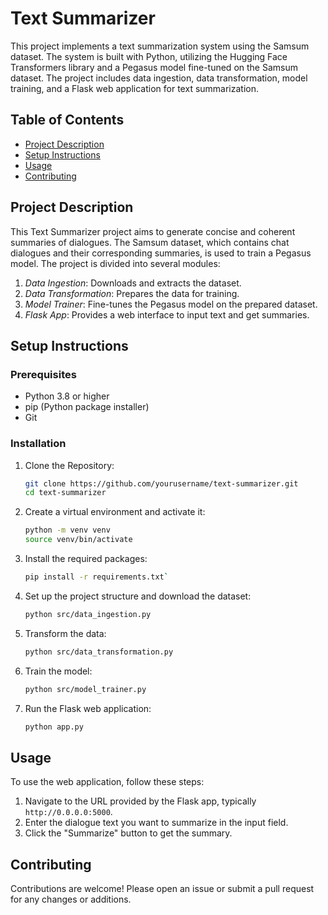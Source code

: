 # Text Summarizer
This project implements a text summarization system using the Samsum dataset. The system is built with Python, utilizing the Hugging Face Transformers library and a Pegasus model fine-tuned on the Samsum dataset. The project includes data ingestion, data transformation, model training, and a Flask web application for text summarization.

## Table of Contents
- [Project Description](#project-description)
- [Setup Instructions](#setup-instructions)
- [Usage](#usage)
- [Contributing](#contributing)

## Project Description
This Text Summarizer project aims to generate concise and coherent summaries of dialogues. The Samsum dataset, which contains chat dialogues and their corresponding summaries, is used to train a Pegasus model. The project is divided into several modules:
1. *Data Ingestion*: Downloads and extracts the dataset.
2. *Data Transformation*: Prepares the data for training.
3. *Model Trainer*: Fine-tunes the Pegasus model on the prepared dataset.
4. *Flask App*: Provides a web interface to input text and get summaries.

## Setup Instructions
### Prerequisites
- Python 3.8 or higher
- pip (Python package installer)
- Git

### Installation

1. Clone the Repository:
    ```bash
    git clone https://github.com/yourusername/text-summarizer.git
    cd text-summarizer
    ```
    

3. Create a virtual environment and activate it:
    ```bash
    python -m venv venv
    source venv/bin/activate
     ```

5. Install the required packages:
    ```bash
    pip install -r requirements.txt`
     ```

7. Set up the project structure and download the dataset:
    ```bash
    python src/data_ingestion.py
     ```

9. Transform the data:
    ```bash
   python src/data_transformation.py
     ```
    
11. Train the model:
    ```bash
    python src/model_trainer.py
     ```

13. Run the Flask web application:
    ```bash
    python app.py
     ```

## Usage

To use the web application, follow these steps:

1. Navigate to the URL provided by the Flask app, typically `http://0.0.0.0:5000`.
2. Enter the dialogue text you want to summarize in the input field.
3. Click the "Summarize" button to get the summary.

## Contributing

Contributions are welcome! Please open an issue or submit a pull request for any changes or additions.
